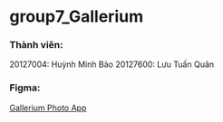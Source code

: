 # group7_Gallerium


### Thành viên:
20127004: Huỳnh Minh Bảo
20127600: Lưu Tuấn Quân

### Figma: 
[Gallerium Photo App](https://www.figma.com/file/ylLpfeG0tmvj3cnD58y9Li/Mobile-Photo-App?node-id=20%3A284&t=J5ICa8YzA69q15Z7-1)
